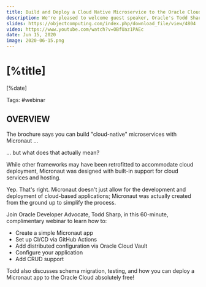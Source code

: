 ```yaml
---
title: Build and Deploy a Cloud Native Microservice to the Oracle Cloud
description: We're pleased to welcome guest speaker, Oracle's Todd Sharp, for this complimentary webinar in which he demonstrates how to create a simple Micronaut microservice and deploy it to the Oracle Cloud.
slides: https://objectcomputing.com/index.php/download_file/view/4804
video: https://www.youtube.com/watch?v=OBfUaz1PAEc            
date: Jun 15, 2020
image: 2020-06-15.png
---
```


# [%title]

[%date] 

Tags: #webinar

## OVERVIEW 

The brochure says you can build "cloud-native" microservices with Micronaut ...

... but what does that actually mean?

While other frameworks may have been retrofitted to accommodate cloud deployment, Micronaut was designed with built-in support for cloud services and hosting.

Yep. That's right. Micronaut doesn't just allow for the development and deployment of cloud-based applications; Micronaut was actually created from the ground up to simplify the process.

Join Oracle Developer Advocate, Todd Sharp, in this 60-minute, complimentary webinar to learn how to:

- Create a simple Micronaut app
- Set up CI/CD via GitHub Actions
- Add distributed configuration via Oracle Cloud Vault
- Configure your application
- Add CRUD support

Todd also discusses schema migration, testing, and how you can deploy a Micronaut app to the Oracle Cloud absolutely free!
